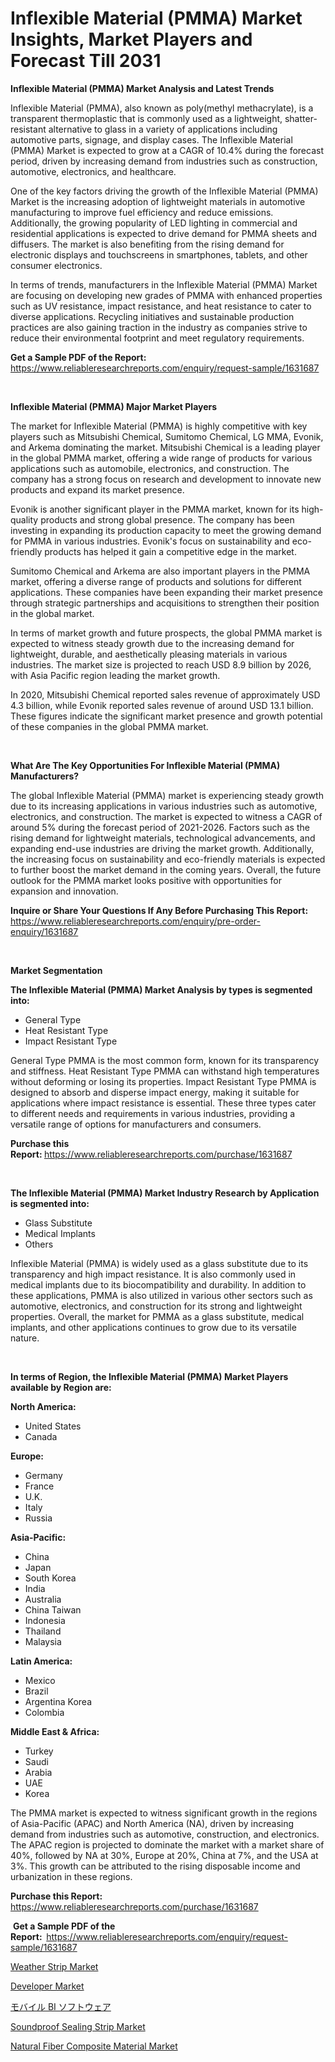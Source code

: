 <p><h1>Inflexible Material (PMMA) Market Insights, Market Players and Forecast Till 2031</h1></p><p><strong>Inflexible Material (PMMA) Market Analysis and Latest Trends</strong></p>
<p><p>Inflexible Material (PMMA), also known as poly(methyl methacrylate), is a transparent thermoplastic that is commonly used as a lightweight, shatter-resistant alternative to glass in a variety of applications including automotive parts, signage, and display cases. The Inflexible Material (PMMA) Market is expected to grow at a CAGR of 10.4% during the forecast period, driven by increasing demand from industries such as construction, automotive, electronics, and healthcare.</p><p>One of the key factors driving the growth of the Inflexible Material (PMMA) Market is the increasing adoption of lightweight materials in automotive manufacturing to improve fuel efficiency and reduce emissions. Additionally, the growing popularity of LED lighting in commercial and residential applications is expected to drive demand for PMMA sheets and diffusers. The market is also benefiting from the rising demand for electronic displays and touchscreens in smartphones, tablets, and other consumer electronics.</p><p>In terms of trends, manufacturers in the Inflexible Material (PMMA) Market are focusing on developing new grades of PMMA with enhanced properties such as UV resistance, impact resistance, and heat resistance to cater to diverse applications. Recycling initiatives and sustainable production practices are also gaining traction in the industry as companies strive to reduce their environmental footprint and meet regulatory requirements.</p></p>
<p><strong>Get a Sample PDF of the Report:&nbsp;</strong> <a href="https://www.reliableresearchreports.com/enquiry/request-sample/1631687">https://www.reliableresearchreports.com/enquiry/request-sample/1631687</a></p>
<p>&nbsp;</p>
<p><strong>Inflexible Material (PMMA) Major Market Players</strong></p>
<p><p>The market for Inflexible Material (PMMA) is highly competitive with key players such as Mitsubishi Chemical, Sumitomo Chemical, LG MMA, Evonik, and Arkema dominating the market. Mitsubishi Chemical is a leading player in the global PMMA market, offering a wide range of products for various applications such as automobile, electronics, and construction. The company has a strong focus on research and development to innovate new products and expand its market presence.</p><p>Evonik is another significant player in the PMMA market, known for its high-quality products and strong global presence. The company has been investing in expanding its production capacity to meet the growing demand for PMMA in various industries. Evonik's focus on sustainability and eco-friendly products has helped it gain a competitive edge in the market.</p><p>Sumitomo Chemical and Arkema are also important players in the PMMA market, offering a diverse range of products and solutions for different applications. These companies have been expanding their market presence through strategic partnerships and acquisitions to strengthen their position in the global market.</p><p>In terms of market growth and future prospects, the global PMMA market is expected to witness steady growth due to the increasing demand for lightweight, durable, and aesthetically pleasing materials in various industries. The market size is projected to reach USD 8.9 billion by 2026, with Asia Pacific region leading the market growth.</p><p>In 2020, Mitsubishi Chemical reported sales revenue of approximately USD 4.3 billion, while Evonik reported sales revenue of around USD 13.1 billion. These figures indicate the significant market presence and growth potential of these companies in the global PMMA market.</p></p>
<p>&nbsp;</p>
<p><strong>What Are The Key Opportunities For Inflexible Material (PMMA) Manufacturers?</strong></p>
<p><p>The global Inflexible Material (PMMA) market is experiencing steady growth due to its increasing applications in various industries such as automotive, electronics, and construction. The market is expected to witness a CAGR of around 5% during the forecast period of 2021-2026. Factors such as the rising demand for lightweight materials, technological advancements, and expanding end-use industries are driving the market growth. Additionally, the increasing focus on sustainability and eco-friendly materials is expected to further boost the market demand in the coming years. Overall, the future outlook for the PMMA market looks positive with opportunities for expansion and innovation.</p></p>
<p><strong>Inquire or Share Your Questions If Any Before Purchasing This Report:</strong> <a href="https://www.reliableresearchreports.com/enquiry/pre-order-enquiry/1631687">https://www.reliableresearchreports.com/enquiry/pre-order-enquiry/1631687</a></p>
<p>&nbsp;</p>
<p><strong>Market Segmentation</strong></p>
<p><strong>The Inflexible Material (PMMA) Market Analysis by types is segmented into:</strong></p>
<p><ul><li>General Type</li><li>Heat Resistant Type</li><li>Impact Resistant Type</li></ul></p>
<p><p>General Type PMMA is the most common form, known for its transparency and stiffness. Heat Resistant Type PMMA can withstand high temperatures without deforming or losing its properties. Impact Resistant Type PMMA is designed to absorb and disperse impact energy, making it suitable for applications where impact resistance is essential. These three types cater to different needs and requirements in various industries, providing a versatile range of options for manufacturers and consumers.</p></p>
<p><strong>Purchase this Report:&nbsp;</strong><a href="https://www.reliableresearchreports.com/purchase/1631687">https://www.reliableresearchreports.com/purchase/1631687</a></p>
<p>&nbsp;</p>
<p><strong>The Inflexible Material (PMMA) Market Industry Research by Application is segmented into:</strong></p>
<p><ul><li>Glass Substitute</li><li>Medical Implants</li><li>Others</li></ul></p>
<p><p>Inflexible Material (PMMA) is widely used as a glass substitute due to its transparency and high impact resistance. It is also commonly used in medical implants due to its biocompatibility and durability. In addition to these applications, PMMA is also utilized in various other sectors such as automotive, electronics, and construction for its strong and lightweight properties. Overall, the market for PMMA as a glass substitute, medical implants, and other applications continues to grow due to its versatile nature.</p></p>
<p>&nbsp;</p>
<p><strong>In terms of Region, the Inflexible Material (PMMA) Market Players available by Region are:</strong></p>
<p>
    <p> <strong> North America: </strong>
        <ul>
            <li>United States</li>
            <li>Canada</li>
        </ul>
        </p> 
    <p> <strong> Europe: </strong>
        <ul>
            <li>Germany</li>
            <li>France</li>
            <li>U.K.</li>
            <li>Italy</li>
            <li>Russia</li>
        </ul>
        </p> 
    <p> <strong> Asia-Pacific: </strong>
        <ul>
            <li>China</li>
            <li>Japan</li>
            <li>South Korea</li>
            <li>India</li>
            <li>Australia</li>
            <li>China Taiwan</li>
            <li>Indonesia</li>
            <li>Thailand</li>
            <li>Malaysia</li>
        </ul>
        </p> 
    <p> <strong> Latin America: </strong>
        <ul>
            <li>Mexico</li>
            <li>Brazil</li>
            <li>Argentina Korea</li>
            <li>Colombia</li>
        </ul>
        </p> 
    <p> <strong> Middle East & Africa: </strong>
        <ul>
            <li>Turkey</li>
            <li>Saudi</li>
            <li>Arabia</li>
            <li>UAE</li>
            <li>Korea</li>
        </ul>
    </p>
    </p>
<p><p>The PMMA market is expected to witness significant growth in the regions of Asia-Pacific (APAC) and North America (NA), driven by increasing demand from industries such as automotive, construction, and electronics. The APAC region is projected to dominate the market with a market share of 40%, followed by NA at 30%, Europe at 20%, China at 7%, and the USA at 3%. This growth can be attributed to the rising disposable income and urbanization in these regions.</p></p>
<p><strong>Purchase this Report: </strong><a href="https://www.reliableresearchreports.com/purchase/1631687">https://www.reliableresearchreports.com/purchase/1631687</a></p>
<p>&nbsp;<strong>Get a Sample PDF of the Report:&nbsp;&nbsp;</strong><a href="https://www.reliableresearchreports.com/enquiry/request-sample/1631687">https://www.reliableresearchreports.com/enquiry/request-sample/1631687</a></p>
<p><strong></strong></p>
<p><p><a href="https://eight-handstand-8fb.notion.site/Weather-Strip-Market-Research-Report-The-Key-To-Successful-Business-Strategy-Forecasted-for-Period--90bfc413a4ad45bfbd628c534da5a85d">Weather Strip Market</a></p><p><a href="https://view.publitas.com/reportprime-1/developer-market-research-report-provides-thorough-industry-overview-which-offers-an-in-depth-analysis-of-product-trends-and-new-market-divisions/">Developer Market</a></p><p><a href="https://medium.com/@dawson566/%E3%83%A2%E3%83%90%E3%82%A4%E3%83%ABbi%E3%82%BD%E3%83%95%E3%83%88%E3%82%A6%E3%82%A7%E3%82%A2%E5%B8%82%E5%A0%B4%E3%81%AF-%E5%B8%82%E5%A0%B4%E3%82%B7%E3%82%A7%E3%82%A2-%E5%B8%82%E5%A0%B4%E3%83%88%E3%83%AC%E3%83%B3%E3%83%89-%E5%B8%82%E5%A0%B4%E6%88%90%E9%95%B7%E3%81%AB%E9%96%A2%E3%81%99%E3%82%8B%E6%83%85%E5%A0%B1%E3%82%92%E6%8F%90%E4%BE%9B%E3%81%97%E3%81%BE%E3%81%99-e096d864ce92">モバイル BI ソフトウェア</a></p><p><a href="https://skillful-vermicelli-b89.notion.site/Global-Soundproof-Sealing-Strip-Market-Size-and-Market-Trends-Insights-and-Projections-from-2024-to-7bc12a0bd5994aee97a6e92f1c5716d0">Soundproof Sealing Strip Market</a></p><p><a href="https://github.com/danielneavesallisons03mba/Market-Research-Report-List-1/blob/main/natural-fiber-composite-material-market.md">Natural Fiber Composite Material Market</a></p></p>